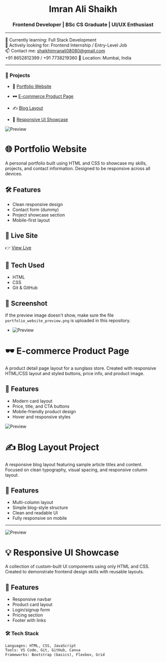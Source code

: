 <h1 align="center">Imran Ali Shaikh </h1>
<h3 align="center">Frontend Developer | BSc CS Graduate | UI/UX Enthusiast</h3>

---

🌱 Currently learning: Full Stack Development  
💼 Actively looking for: Frontend Internship / Entry-Level Job  
📫 Contact me: shaikhimranali08080@gmail.com  
+91 8652812399 / +91 7738219360
📍 Location: Mumbai, India

---

### 🚀 Projects
- 🎨 [Portfolio Website](https://iamimranshaikh.github.io/portfolio-website)

- 🕶️ [E-commerce Product Page](https://iamimranshaikh.github.io/sunglass-ecommerce-demo)  
- ✍️ [Blog Layout](https://iamimranshaikh.github.io/blog-project)  
- 🧩 [Responsive UI Showcase](https://iamimranshaikh.github.io/responsive-ui-showcase)
  
<!-- Portfolio Website README -->

![Preview](./portfolio_website_preview.png)

# 🌐 Portfolio Website

A personal portfolio built using HTML and CSS to showcase my skills, projects, and contact information. Designed to be responsive across all devices.

## 🛠️ Features
- Clean responsive design
- Contact form (dummy)
- Project showcase section
- Mobile-first layout

## 🚀 Live Site
👉 [View Live](https://iamimranshaikh.github.io/portfolio-website)

## 📁 Tech Used
- HTML
- CSS
- Git & GitHub

## 📸 Screenshot
If the preview image doesn't show, make sure the file `portfolio_website_preview.png` is uploaded in this repository.

- ![Preview](e-commerce_product_page_preview.png) 

# 🕶️ E-commerce Product Page

A product detail page layout for a sunglass store. Created with responsive HTML/CSS layout and styled buttons, price info, and product image.

## 🛒 Features
- Modern card layout
- Price, title, and CTA buttons
- Mobile-friendly product design
- Hover and responsive styles

![Preview](blog_layout_project_preview.png)

# ✍️ Blog Layout Project

A responsive blog layout featuring sample article titles and content. Focused on clean typography, visual spacing, and responsive column layout.

## 📘 Features
- Multi-column layout
- Simple blog-style structure
- Clean and readable UI
- Fully responsive on mobile
---

![Preview](responsive_ui_showcase_preview.png)

# 💡 Responsive UI Showcase

A collection of custom-built UI components using only HTML and CSS. Created to demonstrate frontend design skills with reusable layouts.

## 🧩 Features
- Responsive navbar
- Product card layout
- Login/signup form
- Pricing section
- Footer with links

  
### 🛠️ Tech Stack
```html
Languages: HTML, CSS, JavaScript  
Tools: VS Code, Git, GitHub, Canva  
Frameworks: Bootstrap (basics), Flexbox, Grid  
